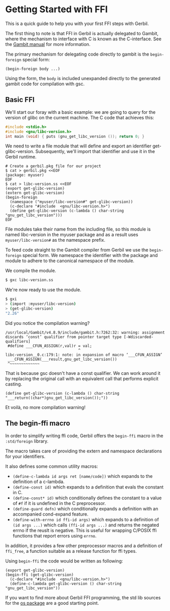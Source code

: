 # Getting Started with FFI

This is a quick guide to help you with your first FFI steps with Gerbil.

The first thing to note is that FFI in Gerbil is actually delegated to Gambit, where the mechanism to interface with C is known as the C-interface.
See the [Gambit manual](https://www.iro.umontreal.ca/~gambit/doc/gambit.html#C_002dinterface) for more information.

The primary mechanism for delegating code directly to gambit is the `begin-foreign` special form:
```
(begin-foreign body ...)
```
Using the form, the `body` is included unexpanded directly to the generated gambit code for compilation with gsc.

## Basic FFI

We'll start our foray with a basic example: we are going to query for the version of glibc on the current machine. The C code that achieves this:

```c
#include <stdio.h>
#include <gnu/libc-version.h>
int main (void) { puts (gnu_get_libc_version ()); return 0; }
```

We need to write a file module that will define and export an identifier get-glibc-version. Subsequently, we'll import that identifier and use it in the Gerbil runtime.

```
# Create a gerbil.pkg file for our project
$ cat > gerbil.pkg <<EOF
(package: myuser)
EOF
$ cat > libc-version.ss <<EOF
(export get-glibc-version)
(extern get-glibc-version)
(begin-foreign
  (namespace ("myuser/libc-version#" get-glibc-version))
  (c-declare "#include  <gnu/libc-version.h>")
  (define get-glibc-version (c-lambda () char-string "gnu_get_libc_version")))
EOF
```

File modules take their name from the including file, so this module is named libc-version in the myuser package and as a result uses `myuser/libc-version#` as the namespace prefix.

To feed code straight to the Gambit compiler from Gerbil we use the `begin-foreign` special form. We namespace the identifier with the package and module to adhere to the canonical namespace of the module.

We compile the module.

```bash
$ gxc libc-version.ss
```

We're now ready to use the module.

```bash
$ gxi
> (import :myuser/libc-version)
> (get-glibc-version)
"2.26"
```

Did you notice the compilation warning?

```
/usr/local/Gambit/v4.8.9/include/gambit.h:7262:32: warning: assignment discards ‘const’ qualifier from pointer target type [-Wdiscarded-qualifiers]
 #define ___CFUN_ASSIGN(r,val)r = val;
                                ^
libc-version__0.c:179:1: note: in expansion of macro ‘___CFUN_ASSIGN’
 ___CFUN_ASSIGN(___result,gnu_get_libc_version())
 ^~~~~~~~~~~~~~
```

That is because gsc doesn't have a const qualifier. We can work around it by replacing the original call with an equivalent call that performs explicit casting.

```
(define get-glibc-version (c-lambda () char-string "___return((char*)gnu_get_libc_version());"))
```
Et voilà, no more compilation warning!

## The begin-ffi macro

In order to simplify writing ffi code, Gerbil offers the `begin-ffi` macro in the `:std/foreign` library.

The macro takes care of providing the extern and namespace declarations for your identifiers.

It also defines some common utility macros:
- `(define-c-lambda id args ret [name/code])` which expands to the definition of a c-lambda.
- `(define-const id)` which expands to a definition that evals the constant in C.
- `(define-const* id)` which conditionally defines the constant to a value of `#f` if it is undefined in the C preprocessor.
- `(define-guard defn)` which conditionally expands a definition with an accompanied cond-expand feature.
- `(define-with-errno id ffi-id args)` which expands to a definition of `(id args ...)` which calls `(ffi-id args ...)` and returns the negated errno if the reuslt is negative.
  This is useful for wrapping C/POSIX ffi functions that report errors using `errno`.

In addition, it provides a few other preprocessor macros and a definition of `ffi_free`, a function suitable as a release function for ffi types.

Using `begin-ffi` the code would be written as following:
```
(export get-glibc-version)
(begin-ffi (get-glibc-version)
  (c-declare "#include  <gnu/libc-version.h>")
  (define-c-lambda get-glibc-version () char-string "gnu_get_libc_version"))
```

If you want to find more about Gerbil FFI programming, the std lib sources for the [os package](https://github.com/vyzo/gerbil/tree/master/src/std/os) are a good starting point.
